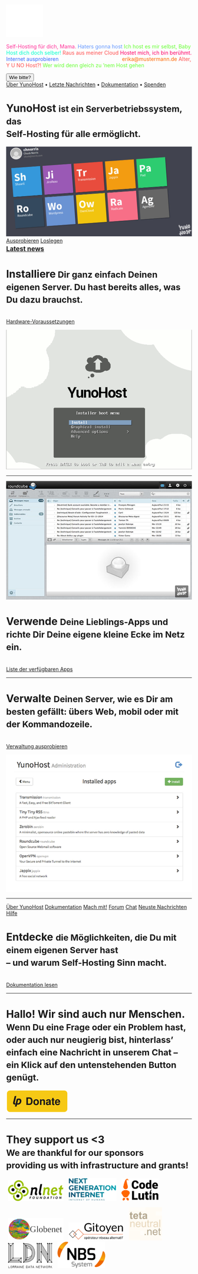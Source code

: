 <div class="teasing-part">

  <div class="home-logo">
    <img src="/images/ynh_logo_white_300dpi.png" width="100"/>
  </div>

  <div class="punchline">
    <p>
      <span class="yolo 1" style="color: #FF3399;">Self-Hosting für dich, Mama.</span>
      <span class="yolo 2" style="color: #6699FF;">Haters gonna host</span>
      <span class="yolo 3" style="color: #66FF33;">Ich host es mir selbst, Baby</span>
      <span class="yolo 4" style="color: #00FFCC;">Host dich doch selber!</span>
      <span class="yolo 5" style="color: #FF5050;">Raus aus meiner Cloud</span>
      <span class="yolo 6" style="color: #FF0066;">Hostet mich, ich bin berühmt.</span>
      <span class="yolo 7" style="color: #3366FF;">Internet ausprobieren</span>
      <span class="yolo 8" style="color: #FFFFFF;">Ich werd’ noch zum Host</span>
      <span class="yolo 9" style="color: #FF6600;">erika@mustermann.de</span>
      <span class="yolo 10" style="color: #FF5050;">Alter, Y U NO Host?!</span>
      <span class="yolo 11" style="color: #66FF33;">Wer wird denn gleich zu ’nem Host gehen</span>
    </p>
    <button class="btn btn-primary btn-lg btn-block yolobtn">Wie bitte?</button>
  </div>

  <div class="main-links hidden-xs">
    <a href="/whatsyunohost">Über YunoHost</a> <span class="colored-bar">•</span>
    <a href="https://forum.yunohost.org/c/announcement" target="_blank">Letzte Nachrichten</a> <span class="colored-bar">•</span>
    <a href="/docs">Dokumentation</a> <span class="colored-bar">•</span>
    <a href="https://donate.yunohost.org/">Spenden</a>
  </div>
  </div><!-- teasing-part -->

<div class="boring-part" markdown="1">

  <h1>YunoHost <small>ist ein Serverbetriebssystem, das<br>
Self-Hosting für alle ermöglicht.</small></h1>

  <div class="home-panel">
    <img src="/images/home_panel.jpg" />
  </div>

  <div class="call-to-action">
    <a class="btn btn-primary btn-lg" href="/try">Ausprobieren</a>
    <a class="btn btn-success btn-lg" href="/install">Loslegen</a>
    <h2 style="margin-top: 0"><small><a href="https://forum.yunohost.org/c/announcement">Latest news</a></small></h2>
  </div>

  <div class="row cf">
    <div class="col-md-7">
      <h1>Installiere<small> Dir ganz einfach Deinen eigenen Server. Du hast bereits alles, was Du dazu brauchst.</small></h1>
      <p><br /><a href="/hardware">Hardware-Voraussetzungen</a></p>
    </div>
    <div class="col-md-4">
      <div class="feature-pic">
        <img src="/images/home_install.png" />
      </div>
    </div>
  </div>

  <hr />

  <div class="row cf">
    <div class="col-md-4">
      <div class="feature-pic">
        <img src="/images/home_enjoy.jpg" />
      </div>
    </div>
    <div class="col-md-7 text-right">
      <h1>Verwende <small>Deine Lieblings-Apps und richte Dir Deine eigene kleine Ecke im Netz ein.</small></h1>
      <p><br /><a href="/apps">Liste der verfügbaren Apps</a></p>
    </div>
  </div>

  <hr />

  <div class="row cf">
    <div class="col-md-7">
      <h1>Verwalte <small>Deinen Server, wie es Dir am besten gefällt: übers Web, mobil oder mit der Kommandozeile.</small></h1>
      <p><br /><a href="/try">Verwaltung ausprobieren</a></p>
    </div>
    <div class="col-md-4">
      <div class="feature-pic">
        <img src="/images/home_manage.jpg" />
      </div>
    </div>
  </div>

  <hr />

  <div class="row cf">
    <div class="col-md-4 button-list">
      <a class="btn btn-lg btn-block btn-primary" href="/whatsyunohost">Über YunoHost</a>
      <a class="btn btn-lg btn-block btn-info" href="/docs">Dokumentation</a>
      <a class="btn btn-lg btn-block btn-success" href="/contribute">Mach mit!</a>
      <a class="btn btn-lg btn-block btn-warning" href="https://forum.yunohost.org/" target="_blank">Forum</a>
      <a class="btn btn-lg btn-block btn-default" href="/chat_rooms" target="_blank">Chat</a>
      <a class="btn btn-lg btn-block btn-danger" href="https://forum.yunohost.org/c/announcement">Neuste Nachrichten</a>
      <a class="btn btn-lg btn-block btn-danger btn-support" href="/help">Hilfe</a>
    </div>
    <div class="col-md-7 text-right">
      <h1>Entdecke <small> die Möglichkeiten, die Du mit einem eigenen Server hast<br> – und warum Self-Hosting Sinn macht.</small></h1>
      <p><br /><a href="/docs">Dokumentation lesen</a></p>
    </div>
  </div>

  <hr />

  <div class="text-center">
    <h1>Hallo! Wir sind auch nur Menschen.<br /><small> Wenn Du eine Frage oder ein Problem hast, oder auch nur neugierig bist, hinterlass’ einfach eine Nachricht in unserem Chat – ein Klick auf den untenstehenden Button genügt.&nbsp;<span class="glyphicon glyphicon-share-alt"></span> </small></h1>

   <p class="liberapay">
     <a href="https://liberapay.com/YunoHost" target="_blank"><img src="/images/liberapay_logo.svg" alt="Spendenlink" title="Liberapay" /></a>
    </p>

  </div>

  <hr />

  <div class="row cf">
    <div class="text-center">
    <h1>They support us &lt;3<br />
    <small>We are thankful for our sponsors <br/>providing us with infrastructure and grants!</small>
    </h1>
    <p style="margin-left:auto;margin-right:auto;">
    <a style="padding: 5px;" href="https://nlnet.nl"><img src="/images/logo_nlnet.png" width="150px"/></a>
    <a style="padding: 5px;" href="https://www.ngi.eu"><img src="/images/logo_ngi.png" width="130px"/></a>
    <a style="padding: 5px;" href="https://www.codelutin.com"><img src="/images/logo_codelutin.png" width="100px"/></a>
    </p>
    <p style="margin-left:auto;margin-right:auto;">
    <a style="padding: 5px;" href="https://www.globenet.org"><img src="/images/logo_globenet.png" width="150px"/></a>
    <a style="padding: 5px;" href="https://www.gitoyen.net"><img src="/images/logo_gitoyen.png" width="150px"/></a>
    <a style="padding: 5px;" href="https://tetaneutral.net"><img src="/images/logo_tetaneutral.png" width="90px"/></a>
    <a style="padding: 5px;" href="https://ldn-fai.net"><img src="/images/logo_ldn.png" width="120px"/></a>
    <a style="padding: 5px;" href="https://www.nbs-system.com"><img src="/images/logo_nbs.png" width="130px"/></a>
    </p>
    </div>
  </div>

</div><!-- boring-part -->

<script type="text/javascript">
    jQuery('.teasing-part').css({
        marginTop: '0',
        display: 'block'
    });
    jQuery('.boring-part').css({
        marginTop: jQuery(window).height() + 100
    });
    jQuery( window ).resize(function() {
        jQuery('.boring-part').css({
            marginTop: jQuery('.teasing-part').height() + 100
        });
    });
    jQuery('.yolo').hide();
    randomNumber = Math.floor((Math.random()*jQuery('.yolo').length)+1);
    color = jQuery('.yolo.' + randomNumber).css('color');
    jQuery('.yolo.' + randomNumber).fadeIn();
    document.title = jQuery('.yolo.' + randomNumber).text();
    jQuery('.colored-bar').css({
      color: color,
      fontWeight: 'bold',
      padding: '1%'
    });
    jQuery('.yolobtn').css({
      background: color,
      borderColor: color
    }).on('click', function() {
      jQuery('html, body').animate({
        scrollTop: jQuery(window).height() + 80
      }, 500);
    });

</script>
